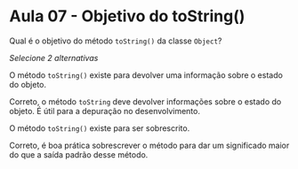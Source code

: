# Aula 07 - Objetivo do toString()

Qual é o objetivo do método `toString()` da classe `Object`?

*Selecione 2 alternativas*

O método `toString()` existe para devolver uma informação sobre o estado do objeto.

Correto, o método `toString` deve devolver informações sobre o estado do objeto. É útil para a depuração no desenvolvimento.

O método `toString()` existe para ser sobrescrito.

Correto, é boa prática sobrescrever o método para dar um significado maior do que a saída padrão desse método.